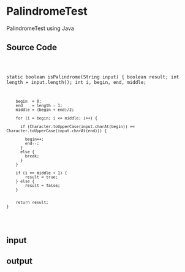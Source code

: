 # PalindromeTest
PalindromeTest using Java

<h2>Source Code</h2>
  <pre><code>
  
  static boolean isPalindrome(String input) {
		boolean result;
		int length  = input.length();
	    int i, begin, end, middle;
	 
	    begin  = 0;
	    end    = length - 1;
	    middle = (begin + end)/2;
	 
	    for (i = begin; i <= middle; i++) {
	    	
	      if (Character.toUpperCase(input.charAt(begin)) == Character.toUpperCase(input.charAt(end))) {
	    	  
	        begin++;
	        end--;
	      }
	      else {
	        break;
	      }
	    }
	    
	    if (i == middle + 1) {
	    	result = true;
	    } else {
	    	result = false;
	    } 	
		
		
		return result;
	}
  
  </code></pre>

<h2>input</h2>
<p></p>

<h2>output</h2>
<p></p/>
